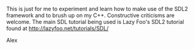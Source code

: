 This is just for me to experiment and learn how to make use of the SDL2 framework and to brush up on my C++. Constructive criticisms are welcome.
The main SDL tutorial being used is Lazy Foo's SDL2 tutorial found at http://lazyfoo.net/tutorials/SDL/

Alex